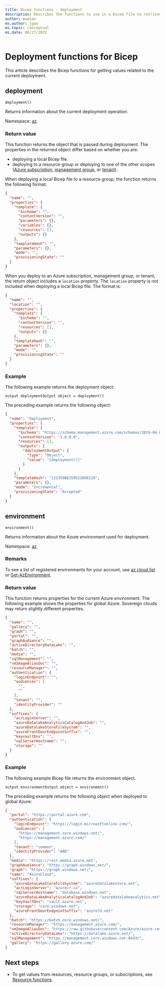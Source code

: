 ```yaml
---
title: Bicep functions - deployment
description: Describes the functions to use in a Bicep file to retrieve deployment information.
author: mumian
ms.author: jgao
ms.topic: conceptual
ms.date: 06/27/2022
---
```


# Deployment functions for Bicep

This article describes the Bicep functions for getting values related to the current deployment.

## deployment

`deployment()`

Returns information about the current deployment operation.

Namespace: [az](bicep-functions.md#namespaces-for-functions).

### Return value

This function returns the object that is passed during deployment. The properties in the returned object differ based on whether you are:

* deploying a local Bicep file.
* deploying to a resource group or deploying to one of the other scopes ([Azure subscription](deploy-to-subscription.md), [management group](deploy-to-management-group.md), or [tenant](deploy-to-tenant.md)).

When deploying a local Bicep file to a resource group, the function returns the following format:

```json
{
  "name": "",
  "properties": {
    "template": {
      "$schema": "",
      "contentVersion": "",
      "parameters": {},
      "variables": {},
      "resources": [],
      "outputs": {}
    },
    "templateHash": "",
    "parameters": {},
    "mode": "",
    "provisioningState": ""
  }
}
```

When you deploy to an Azure subscription, management group, or tenant, the return object includes a `location` property. The `location` property is not included when deploying a local Bicep file. The format is:

```json
{
  "name": "",
  "location": "",
  "properties": {
    "template": {
      "$schema": "",
      "contentVersion": "",
      "resources": [],
      "outputs": {}
    },
    "templateHash": "",
    "parameters": {},
    "mode": "",
    "provisioningState": ""
  }
}
```

### Example

The following example returns the deployment object:

```bicep
output deploymentOutput object = deployment()
```

The preceding example returns the following object:

```json
{
  "name": "deployment",
  "properties": {
    "template": {
      "$schema": "https://schema.management.azure.com/schemas/2019-04-01/deploymentTemplate.json#",
      "contentVersion": "1.0.0.0",
      "resources": [],
      "outputs": {
        "deploymentOutput": {
          "type": "Object",
          "value": "[deployment()]"
        }
      }
    },
    "templateHash": "13135986259522608210",
    "parameters": {},
    "mode": "Incremental",
    "provisioningState": "Accepted"
  }
}
```

## environment

`environment()`

Returns information about the Azure environment used for deployment.

Namespace: [az](bicep-functions.md#namespaces-for-functions).

### Remarks

To see a list of registered environments for your account, use [az cloud list](/cli/azure/cloud#az-cloud-list) or [Get-AzEnvironment](/powershell/module/az.accounts/get-azenvironment).

### Return value

This function returns properties for the current Azure environment. The following example shows the properties for global Azure. Sovereign clouds may return slightly different properties.

```json
{
  "name": "",
  "gallery": "",
  "graph": "",
  "portal": "",
  "graphAudience": "",
  "activeDirectoryDataLake": "",
  "batch": "",
  "media": "",
  "sqlManagement": "",
  "vmImageAliasDoc": "",
  "resourceManager": "",
  "authentication": {
    "loginEndpoint": "",
    "audiences": [
      "",
      ""
    ],
    "tenant": "",
    "identityProvider": ""
  },
  "suffixes": {
    "acrLoginServer": "",
    "azureDatalakeAnalyticsCatalogAndJob": "",
    "azureDatalakeStoreFileSystem": "",
    "azureFrontDoorEndpointSuffix": "",
    "keyvaultDns": "",
    "sqlServerHostname": "",
    "storage": ""
  }
}
```

### Example

The following example Bicep file returns the environment object.

```bicep
output environmentOutput object = environment()
```

The preceding example returns the following object when deployed to global Azure:

```json
{
  "portal": "https://portal.azure.com",
  "authentication": {
    "loginEndpoint": "https://login.microsoftonline.com/",
    "audiences": [
      "https://management.core.windows.net/",
      "https://management.azure.com/"
    ],
    "tenant": "common",
    "identityProvider": "AAD"
  },
  "media": "https://rest.media.azure.net",
  "graphAudience": "https://graph.windows.net/",
  "graph": "https://graph.windows.net/",
  "name": "AzureCloud",
  "suffixes": {
    "azureDataLakeStoreFileSystem": "azuredatalakestore.net",
    "acrLoginServer": "azurecr.io",
    "sqlServerHostname": "database.windows.net",
    "azureDataLakeAnalyticsCatalogAndJob": "azuredatalakeanalytics.net",
    "keyVaultDns": "vault.azure.net",
    "storage": "core.windows.net",
    "azureFrontDoorEndpointSuffix": "azurefd.net"
  },
  "batch": "https://batch.core.windows.net/",
  "resourceManager": "https://management.azure.com/",
  "vmImageAliasDoc": "https://raw.githubusercontent.com/Azure/azure-rest-api-specs/master/arm-compute/quickstart-templates/aliases.json",
  "activeDirectoryDataLake": "https://datalake.azure.net/",
  "sqlManagement": "https://management.core.windows.net:8443/",
  "gallery": "https://gallery.azure.com/"
}
```

## Next steps

* To get values from resources, resource groups, or subscriptions, see [Resource functions](./bicep-functions-resource.md).
